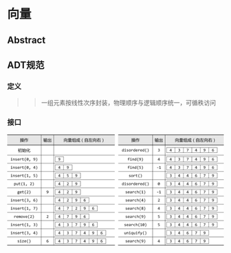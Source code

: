 # 向量  
## Abstract  

## ADT规范     
### 定义  
>> 一组元素按线性次序封装，物理顺序与逻辑顺序统一，可循秩访问  

### 接口  
![接口](/image/接口.jpg "接口")

